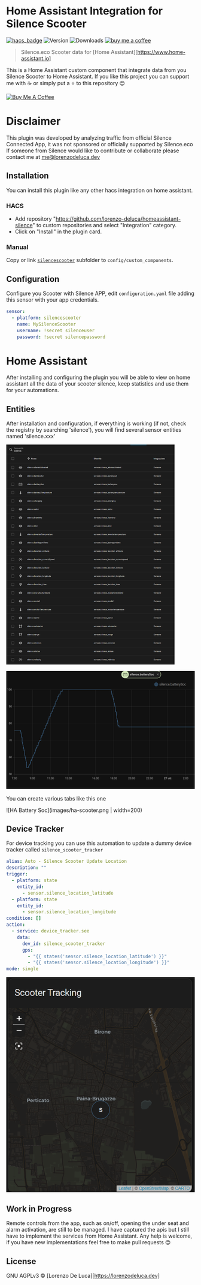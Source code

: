 # Home Assistant Integration for Silence Scooter
[![hacs_badge](https://img.shields.io/badge/HACS-Default-orange.svg)](https://github.com/custom-components/hacs)
![Version](https://img.shields.io/github/v/release/lorenzo-deluca/homeassistant-silence)
![Downloads](https://img.shields.io/github/downloads/lorenzo-deluca/homeassistant-silence/total)
[![buy me a coffee](https://img.shields.io/badge/support-buymeacoffee-222222.svg?style=flat-square)](https://www.buymeacoffee.com/lorenzodeluca)

> Silence.eco Scooter data for [Home Assistant][https://www.home-assistant.io]

This is a Home Assistant custom component that integrate data from you Silence Scooter to Home Assistant.
If you like this project you can support me with :coffee: or simply put a :star: to this repository :blush:

<a href="https://www.buymeacoffee.com/lorenzodeluca" target="_blank">
  <img src="https://www.buymeacoffee.com/assets/img/custom_images/yellow_img.png" alt="Buy Me A Coffee" width="150px">
</a>

# Disclaimer
This plugin was developed by analyzing traffic from official Silence Connected App, it was not sponsored or officially supported by Silence.eco
If someone from Silence would like to contribute or collaborate please contact me at [me@lorenzodeluca.dev](mailto:me@lorenzodeluca.dev?subject=[GitHub]homeassistance-Silence)

## Installation
You can install this plugin like any other hacs integration on home assistant.

### HACS
- Add repository "https://github.com/lorenzo-deluca/homeassistant-silence" to custom repositories and select "Integration" category.
- Click on "Install" in the plugin card.

### Manual
Copy or link [`silencescooter`](./custom_components/silencescooter) subfolder to `config/custom_components`.

## Configuration
Configure you Scooter with Silence APP, edit `configuration.yaml` file adding this sensor with your app credentials.

```YAML
sensor:
  - platform: silencescooter
    name: MySilenceScooter
    username: !secret silenceuser
    password: !secret silencepassword
```

# Home Assistant
After installing and configuring the plugin you will be able to view on home assistant all the data of your scooter silence, 
keep statistics and use them for your automations.

## Entities
After installation and configuration, if everything is working (if not, check the registry by searching 'silence'), 
you will find several sensor entities named 'silence.xxx' 

<img alt="HA Entities" src="images/ha-entities.png " width="450">

![HA Battery Soc](images/ha-batterysoc.png)

You can create various tabs like this one

![HA Battery Soc](images/ha-scooter.png | width=200)

## Device Tracker
For device tracking you can use this automation to update a dummy device tracker called `silence_scooter_tracker`

```YAML
alias: Auto - Silence Scooter Update Location
description: ""
trigger:
  - platform: state
    entity_id:
      - sensor.silence_location_latitude
  - platform: state
    entity_id:
      - sensor.silence_location_longitude
condition: []
action:
  - service: device_tracker.see
    data:
      dev_id: silence_scooter_tracker
      gps:
        - "{{ states('sensor.silence_location_latitude') }}"
        - "{{ states('sensor.silence_location_longitude') }}"
mode: single
```

![HA Device Tracker](images/ha-tracking.png)

## Work in Progress
Remote controls from the app, such as on/off, opening the under seat and alarm activation, are still to be managed.
I have captured the apis but I still have to implement the services from Home Assistant.
Any help is welcome, if you have new implementations feel free to make pull requests :blush:

## License
GNU AGPLv3 © [Lorenzo De Luca][https://lorenzodeluca.dev]